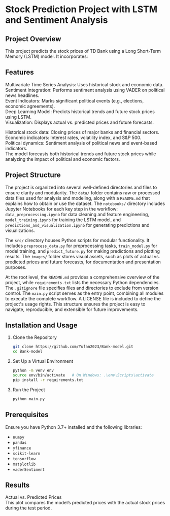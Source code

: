 #  Stock Prediction Project with LSTM and Sentiment Analysis 


## Project Overview
This project predicts the stock prices of TD Bank using a Long Short-Term Memory (LSTM) model. It incorporates:

## Features
Multivariate Time Series Analysis: Uses historical stock and economic data. <br>
Sentiment Integration: Performs sentiment analysis using VADER on political news headlines.<br>
Event Indicators: Marks significant political events (e.g., elections, economic agreements).<br>
Deep Learning Model: Predicts historical trends and future stock prices using LSTM.<br>
Visualization: Displays actual vs. predicted prices and future forecasts.<br>

Historical stock data: Closing prices of major banks and financial sectors.<br>
Economic indicators: Interest rates, volatility index, and S&P 500.<br>
Political dynamics: Sentiment analysis of political news and event-based indicators.<br>
The model forecasts both historical trends and future stock prices while analyzing the impact of political and economic factors.<br>

## Project Structure

The project is organized into several well-defined directories and files to ensure clarity and modularity. The ```data/``` folder contains raw or processed data files used for analysis and modeling, along with a ```README.md``` that explains how to obtain or use the dataset. The ```notebooks/``` directory includes Jupyter Notebooks for each key step in the workflow: ```data_preprocessing.ipynb``` for data cleaning and feature engineering, ```model_training.ipynb``` for training the LSTM model, and ```predictions_and_visualization.ipynb``` for generating predictions and visualizations.

The ```src/``` directory houses Python scripts for modular functionality. It includes ```preprocess_data.py``` for preprocessing tasks, ```train_model.py``` for model training, and ```predict_future.py``` for making predictions and plotting results. The ```images/``` folder stores visual assets, such as plots of actual vs. predicted prices and future forecasts, for documentation and presentation purposes.

At the root level, the ```README.md``` provides a comprehensive overview of the project, while ```requirements.txt``` lists the necessary Python dependencies. The ```.gitignore``` file specifies files and directories to exclude from version control. The ```main.py``` script serves as the entry point, combining all modules to execute the complete workflow. A LICENSE file is included to define the project's usage rights. This structure ensures the project is easy to navigate, reproducible, and extensible for future improvements.


## Installation and Usage
1. Clone the Repository
   ```bash
   git clone https://github.com/Yufan2023/Bank-model.git
   cd Bank-model
   ```

2. Set Up a Virtual Environment
   ```bash
   python -m venv env
   source env/bin/activate   # On Windows: .\env\Scripts\activate
   pip install -r requirements.txt
   ```

3. Run the Project
   ```bash
   python main.py
   ```

## Prerequisites

Ensure you have Python 3.7+ installed and the following libraries:

* `numpy`
* `pandas`
* `yfinance`
* `scikit-learn`
* `tensorflow`
* `matplotlib`
* `vaderSentiment`

## Results
Actual vs. Predicted Prices <br>
This plot compares the model’s predicted prices with the actual stock prices during the test period.



   








